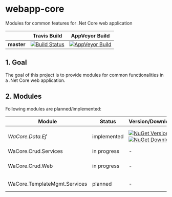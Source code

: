 # webapp-core  
Modules for common features for .Net Core web application


|            |   Travis Build    |    AppVeyor Build    | 
| ---------- | ----------------- | -------------------- |
| **master** |[![Build Status](https://api.travis-ci.org/HerbertBodner/webapp-core.svg?branch=master)](https://travis-ci.org/HerbertBodner/webapp-core) |[![AppVeyor Build](https://ci.appveyor.com/api/projects/status/github/HerbertBodner/webapp-core?branch=master&svg=true)](https://ci.appveyor.com/project/yshchohaleu/webapp-core)

## 1. Goal
The goal of this project is to provide modules for common functionalities in a .Net Core web application. 

## 2. Modules
Following modules are planned/implemented:

| Module |   Status    |    Version/Downloads    | Description | 
| ---------- | ----------------- | -------------------- | -------------------- |
|*WaCore.Data.Ef* | implemented |[![NuGet Version](https://img.shields.io/nuget/v/WaCore.Data.Ef.svg)](https://www.nuget.org/packages/WaCore.Data.Ef/) [![NuGet Downloads](https://img.shields.io/nuget/dt/WaCore.Data.Ef.svg)](https://www.nuget.org/packages/WaCore.Data.Ef/)  | Unit of work implementation for Ef 2.0  |
| WaCore.Crud.Services | in progress | - | CRUD Service |
| WaCore.Crud.Web | in progress | - | MVC Controllers for CRUD |
| WaCore.TemplateMgmt.Services | planned | - | Template management